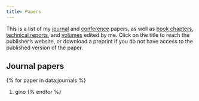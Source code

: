 ```yaml
---
title: Papers
---
```


This is a list of my [journal](#journal-papers) and [conference](#conference-and-workshop-papers) papers, as well as [book chapters](#book-chapters), [technical reports](#technical-reports), and [volumes](#volumes-edited) edited by me. Click on the title to reach the publisher’s website, or download a preprint if you do not have access to the published version of the paper.

Journal papers
--------------

{% for paper in data.journals  %}
1. gino <!-- {% include paper.html %}  -->
{% endfor %}

<!-- Conference papers -->
<!-- ----------------- -->

<!-- {% assign conferences = site.data.papers2 | where: "type", "conference" %} -->
<!-- {% for paper in conferences  %} -->
<!-- 1. {% include format-conference.html %} -->
<!-- {% endfor %} -->

<!-- Book chapters -->
<!-- ------------- -->

<!-- {% assign chapters = site.data.papers2 | where: "type", "chapter" %} -->
<!-- {% for paper in chapters  %} -->
<!-- 1. {% include format-chapter.html %} -->
<!-- {% endfor %} -->

<!-- <\!-- {% assign chapters = site.data.papers -\-> -->
<!-- <\!--                    | where: 'type', 'chapter' -\-> -->
<!-- <\!--                    | sort: 'year' | reverse %} -\-> -->
<!-- <\!-- {% for paper in chapters %} -\-> -->
<!-- <\!-- 1. {% include paper.html %} -\-> -->
<!-- <\!-- {% endfor %} -\-> -->

<!-- <\!-- Technical reports -\-> -->
<!-- <\!-- ----------------- -\-> -->

<!-- <\!-- The papers in this section only include those that do not possess an extended version published in a peer-reviewed journal or conference. -\-> -->

<!-- <\!-- {% assign techreports = site.data.papers -\-> -->
<!-- <\!--                       | where: 'type', 'techreport' -\-> -->
<!-- <\!--                       | sort: 'year' | reverse %} -\-> -->
<!-- <\!-- {% for paper in reports %} -\-> -->
<!-- <\!-- 1. {% include paper.html %} -\-> -->
<!-- <\!-- {% endfor %} -\-> -->

<!-- <\!-- Volumes edited -\-> -->
<!-- <\!-- -------------- -\-> -->

<!-- <\!-- {% assign volumes = site.data.papers -\-> -->
<!-- <\!--                   | where: 'type', 'volume' -\-> -->
<!-- <\!--                   | sort: 'year' | reverse %} -\-> -->
<!-- <\!-- {% for paper in volumes %} -\-> -->
<!-- <\!-- 1. {% include paper.html %} -\-> -->
<!-- <\!-- {% endfor %} -\-> -->
